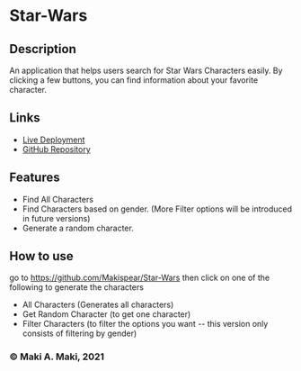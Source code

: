 # Star-Wars

## Description
An application that helps users search for Star Wars Characters easily. By clicking a few buttons, you can find information about your favorite character.


## Links
- [Live Deployment](https://makispear.github.io/Star-Wars/)
- [GitHub Repository](https://github.com/Makispear/Star-Wars)

## Features 
- Find All Characters
- Find Characters based on gender. (More Filter options will be introduced in future versions)
- Generate a random character.

## How to use
go to https://github.com/Makispear/Star-Wars then click on one of the following to generate the characters
- All Characters (Generates all characters)
- Get Random Character (to get one character)
- Filter Characters (to filter the options you want -- this version only consists of filtering by gender)


### &copy; Maki A. Maki, 2021